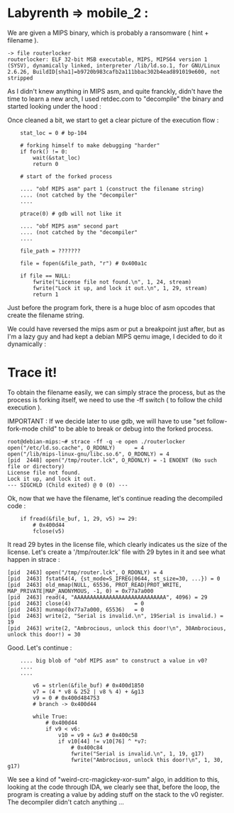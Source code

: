 # Labyrenth => mobile_2 :


We are given a MIPS binary, which is probably a ransomware ( hint + filename ).

```
-> file routerlocker
routerlocker: ELF 32-bit MSB executable, MIPS, MIPS64 version 1 (SYSV), dynamically linked, interpreter /lib/ld.so.1, for GNU/Linux 2.6.26, BuildID[sha1]=b9720b983cafb2a111bbac302b4ead891019e600, not stripped
```

As I didn't knew anything in MIPS asm, and quite franckly, didn't have the time to learn a new arch, I used retdec.com to "decompile" the binary and started looking under the hood :


Once cleaned a bit, we start to get a clear picture of the execution flow :


```
    stat_loc = 0 # bp-104

	# forking himself to make debugging "harder"
    if fork() != 0:
        wait(&stat_loc)
        return 0

    # start of the forked process

    .... "obf MIPS asm" part 1 (construct the filename string)
    .... (not catched by the "decompiler"
    ....

    ptrace(0) # gdb will not like it

    .... "obf MIPS asm" second part
    .... (not catched by the "decompiler"
    ....

    file_path = ???????

    file = fopen(&file_path, "r") # 0x400a1c

    if file == NULL:
        fwrite("License file not found.\n", 1, 24, stream)
        fwrite("Lock it up, and lock it out.\n", 1, 29, stream)
        return 1
```

Just before the program fork, there is a huge bloc of asm opcodes that create the filename string.

We could have reversed the mips asm or put a breakpoint just after, but as I'm a lazy guy and had kept a debian MIPS qemu image, I decided to do it dynamically :



# Trace it!


To obtain the filename easily, we can simply strace the process, but as the process is forking itself, we need to use the -ff switch ( to follow the child execution ).

IMPORTANT : If we decide later to use gdb, we will have to use "set follow-fork-mode child" to be able to break or debug into the forked process.



```
root@debian-mips:~# strace -ff -q -e open ./routerlocker
open("/etc/ld.so.cache", O_RDONLY)      = 4
open("/lib/mips-linux-gnu/libc.so.6", O_RDONLY) = 4
[pid  2448] open("/tmp/router.lck", O_RDONLY) = -1 ENOENT (No such file or directory)
License file not found.
Lock it up, and lock it out.
--- SIGCHLD (Child exited) @ 0 (0) ---
```

Ok, now that we have the filename, let's continue reading the decompiled code :

```
    if fread(&file_buf, 1, 29, v5) >= 29:
        # 0x400d44
        fclose(v5)
```

It read 29 bytes in the license file, which clearly indicates us the size of the license.
Let's create a '/tmp/router.lck' file with 29 bytes in it and see what happen in strace :

```
[pid  2463] open("/tmp/router.lck", O_RDONLY) = 4
[pid  2463] fstat64(4, {st_mode=S_IFREG|0644, st_size=30, ...}) = 0
[pid  2463] old_mmap(NULL, 65536, PROT_READ|PROT_WRITE, MAP_PRIVATE|MAP_ANONYMOUS, -1, 0) = 0x77a7a000
[pid  2463] read(4, "AAAAAAAAAAAAAAAAAAAAAAAAAAAAA", 4096) = 29
[pid  2463] close(4)                    = 0
[pid  2463] munmap(0x77a7a000, 65536)   = 0
[pid  2463] write(2, "Serial is invalid.\n", 19Serial is invalid.) = 19
[pid  2463] write(2, "Ambrocious, unlock this door!\n", 30Ambrocious, unlock this door!) = 30
```


Good. Let's continue :


```
	.... big blob of "obf MIPS asm" to construct a value in v0?
	....
	....

        v6 = strlen(&file_buf) # 0x400d1850
        v7 = (4 * v8 & 252 | v8 % 4) + &g13
        v9 = 0 # 0x400d484753
        # branch -> 0x400d44

        while True:
            # 0x400d44
            if v9 < v6:
                v10 = v9 + &v3 # 0x400c58
                if v10[44] != v10[76] ^ *v7:
                    # 0x400c84
                    fwrite("Serial is invalid.\n", 1, 19, g17)
                    fwrite("Ambrocious, unlock this door!\n", 1, 30, g17)
```


We see a kind of "weird-crc-magickey-xor-sum" algo, in addition to this, looking at the code through IDA, we clearly see that, before the loop, the program is creating a value by adding stuff on the stack to the v0 register. The decompiler didn't catch anything ...
